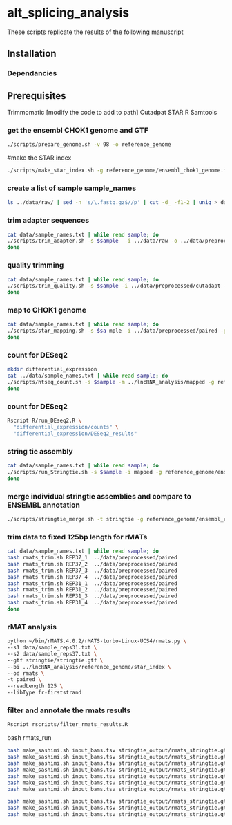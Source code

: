# alt_splicing_analysis

These scripts replicate the results of the following manuscript

## Installation

### Dependancies




## Prerequisites
Trimmomatic [modify the code to add to path]
Cutadpat
STAR
R
Samtools

### get the ensembl CHOK1 genome and GTF
```bash
./scripts/prepare_genome.sh -v 98 -o reference_genome
```
#make the STAR index

```bash
./scripts/make_star_index.sh -g reference_genome/ensembl_chok1_genome.fa -a reference_genome/ensembl_chok1_genome.gtf -p 32 -d reference_genome
```

### create a list of sample sample_names
```bash
ls ../data/raw/ | sed -n 's/\.fastq.gz$//p' | cut -d_ -f1-2 | uniq > data/sample_names.txt
```

### trim adapter sequences
```bash
cat data/sample_names.txt | while read sample; do
./scripts/trim_adapter.sh -s $sample  -i ../data/raw -o ../data/preprocessed/cutadapt&
done
```

### quality trimming
```bash
cat data/sample_names.txt | while read sample; do
./scripts/trim_quality.sh -s $sample -i ../data/preprocessed/cutadapt -o../data/preprocessed
done
```

### map to CHOK1 genome
```bash
cat data/sample_names.txt | while read sample; do
./scripts/star_mapping.sh -s $sa mple -i ../data/preprocessed/paired -g reference_genome/star_index -o mapped -p 32
done
```

### count for DESeq2
```bash
mkdir differential_expression
cat ../data/sample_names.txt | while read sample; do
./scripts/htseq_count.sh -s $sample -m ../lncRNA_analysis/mapped -g reference_genome/ensembl_chok1_genome.gtf -o differential_expression/counts&
done
```

### count for DESeq2
```bash
Rscript R/run_DEseq2.R \
  "differential_expression/counts" \
  "differential_expression/DESeq2_results"
```

### string tie assembly
```bash
cat data/sample_names.txt | while read sample; do
./scripts/run_Stringtie.sh -s $sample -i mapped -g reference_genome/ensembl_chok1_genome.gtf -o stringtie -p 32
done
```

### merge individual stringtie assemblies and compare to ENSEMBL annotation
```bash
./scripts/stringtie_merge.sh -t stringtie -g reference_genome/ensembl_chok1_genome.gtf
```



### trim data to fixed 125bp length for rMATs
```bash
cat data/sample_names.txt | while read sample; do
bash rmats_trim.sh REP37_1  ../data/preprocessed/paired
bash rmats_trim.sh REP37_2  ../data/preprocessed/paired
bash rmats_trim.sh REP37_3  ../data/preprocessed/paired
bash rmats_trim.sh REP37_4  ../data/preprocessed/paired
bash rmats_trim.sh REP31_1  ../data/preprocessed/paired
bash rmats_trim.sh REP31_2  ../data/preprocessed/paired
bash rmats_trim.sh REP31_3  ../data/preprocessed/paired
bash rmats_trim.sh REP31_4  ../data/preprocessed/paired
done
```


### rMAT analysis
```bash
python ~/bin/rMATS.4.0.2/rMATS-turbo-Linux-UCS4/rmats.py \
--s1 data/sample_reps31.txt \
--s2 data/sample_reps37.txt \
--gtf stringtie/stringtie.gtf \
--bi ../lncRNA_analysis/reference_genome/star_index \
--od rmats \
-t paired \
--readLength 125 \
--libType fr-firststrand
```



### filter and annotate the rmats results
```bash
Rscript rscripts/filter_rmats_results.R
```

bash rmats_run

```bash
bash make_sashimi.sh input_bams.tsv stringtie_output/rmats_stringtie.gtf 47046 SE
bash make_sashimi.sh input_bams.tsv stringtie_output/rmats_stringtie.gtf 12207 SE
bash make_sashimi.sh input_bams.tsv stringtie_output/rmats_stringtie.gtf 23432 SE
bash make_sashimi.sh input_bams.tsv stringtie_output/rmats_stringtie.gtf 6999  SE
bash make_sashimi.sh input_bams.tsv stringtie_output/rmats_stringtie.gtf 50250 SE
bash make_sashimi.sh input_bams.tsv stringtie_output/rmats_stringtie.gtf 21371 SE
bash make_sashimi.sh input_bams.tsv stringtie_output/rmats_stringtie.gtf 11430 SE

bash make_sashimi.sh input_bams.tsv stringtie_output/rmats_stringtie.gtf 1884 MXE
bash make_sashimi.sh input_bams.tsv stringtie_output/rmats_stringtie.gtf 5617 MXE
bash make_sashimi.sh input_bams.tsv stringtie_output/rmats_stringtie.gtf 3173 MXE
```
